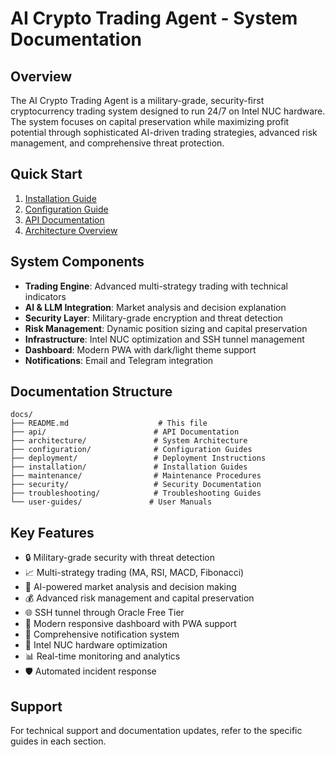 # AI Crypto Trading Agent - System Documentation

## Overview

The AI Crypto Trading Agent is a military-grade, security-first cryptocurrency trading system designed to run 24/7 on Intel NUC hardware. The system focuses on capital preservation while maximizing profit potential through sophisticated AI-driven trading strategies, advanced risk management, and comprehensive threat protection.

## Quick Start

1. [Installation Guide](./installation/README.md)
2. [Configuration Guide](./configuration/README.md)
3. [API Documentation](./api/README.md)
4. [Architecture Overview](./architecture/README.md)

## System Components

- **Trading Engine**: Advanced multi-strategy trading with technical indicators
- **AI & LLM Integration**: Market analysis and decision explanation
- **Security Layer**: Military-grade encryption and threat detection
- **Risk Management**: Dynamic position sizing and capital preservation
- **Infrastructure**: Intel NUC optimization and SSH tunnel management
- **Dashboard**: Modern PWA with dark/light theme support
- **Notifications**: Email and Telegram integration

## Documentation Structure

```
docs/
├── README.md                    # This file
├── api/                        # API Documentation
├── architecture/               # System Architecture
├── configuration/              # Configuration Guides
├── deployment/                 # Deployment Instructions
├── installation/               # Installation Guides
├── maintenance/                # Maintenance Procedures
├── security/                   # Security Documentation
├── troubleshooting/            # Troubleshooting Guides
└── user-guides/               # User Manuals
```

## Key Features

- 🔒 Military-grade security with threat detection
- 📈 Multi-strategy trading (MA, RSI, MACD, Fibonacci)
- 🤖 AI-powered market analysis and decision making
- 💰 Advanced risk management and capital preservation
- 🌐 SSH tunnel through Oracle Free Tier
- 📱 Modern responsive dashboard with PWA support
- 📧 Comprehensive notification system
- 🔧 Intel NUC hardware optimization
- 📊 Real-time monitoring and analytics
- 🛡️ Automated incident response

## Support

For technical support and documentation updates, refer to the specific guides in each section.